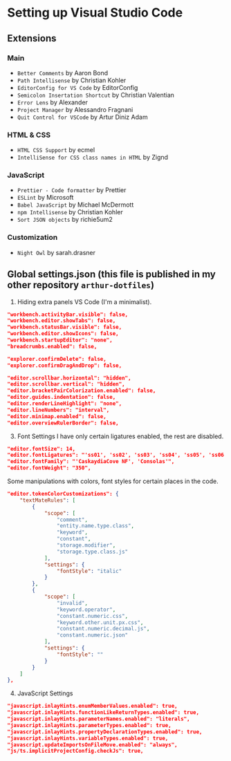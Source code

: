 # Setting up Visual Studio Code

## Extensions

### Main

- `Better Comments` by Aaron Bond
- `Path Intellisense` by Christian Kohler
- `EditorConfig for VS Code` by EditorConfig
- `Semicolon Insertation Shortcut` by Christian Valentian
- `Error Lens` by Alexander
- `Project Manager` by Alessandro Fragnani
- `Quit Control for VSCode` by Artur Diniz Adam

### HTML & CSS

- `HTML CSS Support` by ecmel
- `IntelliSense for CSS class names in HTML` by Zignd

### JavaScript

- `Prettier - Code formatter` by Prettier
- `ESLint` by Microsoft
- `Babel JavaScript` by Michael McDermott
- `npm Intellisense` by Christian Kohler
- `Sort JSON objects` by richie5um2

### Customization

- `Night Owl` by sarah.drasner

## Global settings.json (this file is published in my other repository `arthur-dotfiles`)

1. Hiding extra panels VS Code (I'm a minimalist).

```json
"workbench.activityBar.visible": false,
"workbench.editor.showTabs": false,
"workbench.statusBar.visible": false,
"workbench.editor.showIcons": false,
"workbench.startupEditor": "none",
"breadcrumbs.enabled": false,

"explorer.confirmDelete": false,
"explorer.confirmDragAndDrop": false,

"editor.scrollbar.horizontal": "hidden",
"editor.scrollbar.vertical": "hidden",
"editor.bracketPairColorization.enabled": false,
"editor.guides.indentation": false,
"editor.renderLineHighlight": "none",
"editor.lineNumbers": "interval",
"editor.minimap.enabled": false,
"editor.overviewRulerBorder": false,
```

3. Font Settings
   I have only certain ligatures enabled, the rest are disabled.

```json
"editor.fontSize": 14,
"editor.fontLigatures": "'ss01', 'ss02', 'ss03', 'ss04', 'ss05', 'ss06', 'zero', 'onum'",
"editor.fontFamily": "'CaskaydiaCove NF', 'Consolas'",
"editor.fontWeight": "350",
```

Some manipulations with colors, font styles for certain places in the code.

```json
"editor.tokenColorCustomizations": {
    "textMateRules": [
        {
            "scope": [
                "comment",
                "entity.name.type.class",
                "keyword",
                "constant",
                "storage.modifier",
                "storage.type.class.js"
            ],
            "settings": {
                "fontStyle": "italic"
            }
        },
        {
            "scope": [
                "invalid",
                "keyword.operator",
                "constant.numeric.css",
                "keyword.other.unit.px.css",
                "constant.numeric.decimal.js",
                "constant.numeric.json"
            ],
            "settings": {
                "fontStyle": ""
            }
        }
    ]
},
```

4. JavaScript Settings

```json
"javascript.inlayHints.enumMemberValues.enabled": true,
"javascript.inlayHints.functionLikeReturnTypes.enabled": true,
"javascript.inlayHints.parameterNames.enabled": "literals",
"javascript.inlayHints.parameterTypes.enabled": true,
"javascript.inlayHints.propertyDeclarationTypes.enabled": true,
"javascript.inlayHints.variableTypes.enabled": true,
"javascript.updateImportsOnFileMove.enabled": "always",
"js/ts.implicitProjectConfig.checkJs": true,
```
